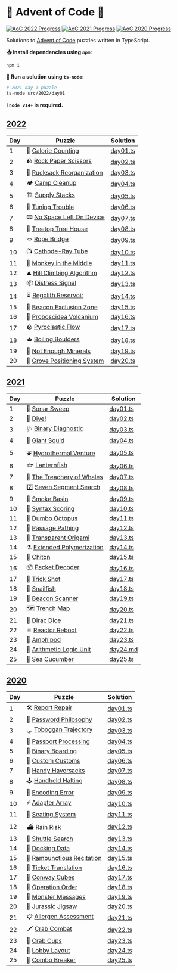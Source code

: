 # 🎄 Advent of Code 🎄

[![AoC 2022 Progress](https://img.shields.io/badge/AoC%202022-20%2F25-blue?logo=typescript&logoWidth=10)](./src/2022)
[![AoC 2021 Progress](https://img.shields.io/badge/AoC%202021-25%2F25-gold?logo=typescript&logoWidth=10)](./src/2021)
[![AoC 2020 Progress](https://img.shields.io/badge/AoC%202020-25%2F25-gold?logo=typescript&logoWidth=10)](./src/2020)

Solutions to [Advent of Code](https://adventofcode.com/) puzzles written in TypeScript.

**📥 Install dependencies using *`npm`*:**

```bash
npm i
```

**🏃 Run a solution using `ts-node`:**

```bash
# 2021 day 1 puzzle
ts-node src/2022/day01
```

**ℹ️ ️`node v14+` is required.**

## [2022](https://adventofcode.com/2022)

| Day | Puzzle                                                              | Solution                        |
|-----|---------------------------------------------------------------------|---------------------------------|
| 1   | 🍫 [Calorie Counting](https://adventofcode.com/2022/day/1)          | [day01.ts](./src/2022/day01.ts) |
| 2   | 🪨 [Rock Paper Scissors](https://adventofcode.com/2022/day/2)       | [day02.ts](./src/2022/day02.ts) |
| 3   | 🎒 [Rucksack Reorganization](https://adventofcode.com/2022/day/3)   | [day03.ts](./src/2022/day03.ts) |
| 4   | 🏕 [Camp Cleanup](https://adventofcode.com/2022/day/4)              | [day04.ts](./src/2022/day04.ts) |
| 5   | 🏗 [Supply Stacks](https://adventofcode.com/2022/day/5)             | [day05.ts](./src/2022/day05.ts) |
| 6   | 📡 [Tuning Trouble](https://adventofcode.com/2022/day/6)            | [day06.ts](./src/2022/day06.ts) |
| 7   | 📟 [No Space Left On Device](https://adventofcode.com/2022/day/7)   | [day07.ts](./src/2022/day07.ts) |
| 8   | 🌳 [Treetop Tree House](https://adventofcode.com/2022/day/8)        | [day08.ts](./src/2022/day08.ts) |
| 9   | 🪢 [Rope Bridge](https://adventofcode.com/2022/day/9)               | [day09.ts](./src/2022/day09.ts) |
| 10  | 📺 [Cathode-Ray Tube](https://adventofcode.com/2022/day/10)         | [day10.ts](./src/2022/day10.ts) |
| 11  | 🐒 [Monkey in the Middle](https://adventofcode.com/2022/day/11)     | [day11.ts](./src/2022/day11.ts) |
| 12  | ⛰️ [Hill Climbing Algorithm](https://adventofcode.com/2022/day/12)  | [day12.ts](./src/2022/day12.ts) |
| 13  | 📦 [Distress Signal](https://adventofcode.com/2022/day/13)          | [day13.ts](./src/2022/day13.ts) |
| 14  | ⏳️ [Regolith Reservoir](https://adventofcode.com/2022/day/14)       | [day14.ts](./src/2022/day14.ts) |
| 15  | 📡 [Beacon Exclusion Zone](https://adventofcode.com/2022/day/15)    | [day15.ts](./src/2022/day15.ts) |
| 16  | 🌋 [Proboscidea Volcanium](https://adventofcode.com/2022/day/16)    | [day16.ts](./src/2022/day16.ts) |
| 17  | 🪨 [Pyroclastic Flow](https://adventofcode.com/2022/day/17)         | [day17.ts](./src/2022/day17.ts) |
| 18  | 🫖 [Boiling Boulders](https://adventofcode.com/2022/day/18)         | [day18.ts](./src/2022/day18.ts) |
| 19  | 🤖 [Not Enough Minerals](https://adventofcode.com/2022/day/19)      | [day19.ts](./src/2022/day19.ts) |
| 20  | 🌳 [Grove Positioning System](https://adventofcode.com/2022/day/20) | [day20.ts](./src/2022/day20.ts) |

## [2021](https://adventofcode.com/2021)

| Day | Puzzle                                                            | Solution                        |
|-----|-------------------------------------------------------------------|---------------------------------|
| 1   | 📡 [Sonar Sweep](https://adventofcode.com/2021/day/1)             | [day01.ts](./src/2021/day01.ts) |
| 2   | 🤿 [Dive!](https://adventofcode.com/2021/day/2)                   | [day02.ts](./src/2021/day02.ts) |
| 3   | 🩺 [Binary Diagnostic](https://adventofcode.com/2021/day/3)       | [day03.ts](./src/2021/day03.ts) |
| 4   | 🦑 [Giant Squid](https://adventofcode.com/2021/day/4)             | [day04.ts](./src/2021/day04.ts) |
| 5   | ⛲ [Hydrothermal Venture](https://adventofcode.com/2021/day/5)     | [day05.ts](./src/2021/day05.ts) |
| 6   | 🐟 [Lanternfish](https://adventofcode.com/2021/day/6)             | [day06.ts](./src/2021/day06.ts) |
| 7   | 🐋 [The Treachery of Whales](https://adventofcode.com/2021/day/7) | [day07.ts](./src/2021/day07.ts) |
| 8   | 7️⃣ [Seven Segment Search](https://adventofcode.com/2021/day/8)   | [day08.ts](./src/2021/day08.ts) |
| 9   | 💨 [Smoke Basin](https://adventofcode.com/2021/day/9)             | [day09.ts](./src/2021/day09.ts) |
| 10  | 🔣 [Syntax Scoring](https://adventofcode.com/2021/day/10)         | [day10.ts](./src/2021/day10.ts) |
| 11  | 🐙 [Dumbo Octopus](https://adventofcode.com/2021/day/11)          | [day11.ts](./src/2021/day11.ts) |
| 12  | 🚧 [Passage Pathing](https://adventofcode.com/2021/day/12)        | [day12.ts](./src/2021/day12.ts) |
| 13  | 🦢 [Transparent Origami](https://adventofcode.com/2021/day/13)    | [day13.ts](./src/2021/day13.ts) |
| 14  | ⚗ [Extended Polymerization](https://adventofcode.com/2021/day/14) | [day14.ts](./src/2021/day14.ts) |
| 15  | 🐚 [Chiton](https://adventofcode.com/2021/day/15)                 | [day15.ts](./src/2021/day15.ts) |
| 16  | 📦 [Packet Decoder](https://adventofcode.com/2021/day/16)         | [day16.ts](./src/2021/day16.ts) |
| 17  | 🎯 [Trick Shot](https://adventofcode.com/2021/day/17)             | [day17.ts](./src/2021/day17.ts) |
| 18  | 🐌 [Snailfish](https://adventofcode.com/2021/day/18)              | [day18.ts](./src/2021/day18.ts) |
| 19  | 🔦 [Beacon Scanner](https://adventofcode.com/2021/day/19)         | [day19.ts](./src/2021/day19.ts) |
| 20  | 🗺 [Trench Map](https://adventofcode.com/2021/day/20)             | [day20.ts](./src/2021/day20.ts) |
| 21  | 🎲 [Dirac Dice](https://adventofcode.com/2021/day/21)             | [day21.ts](./src/2021/day21.ts) |
| 22  | ⚛ [Reactor Reboot](https://adventofcode.com/2021/day/22)          | [day22.ts](./src/2021/day22.ts) |
| 23  | 🦐 [Amphipod](https://adventofcode.com/2021/day/23)               | [day23.ts](./src/2021/day23.ts) |
| 24  | 🧮 [Arithmetic Logic Unit](https://adventofcode.com/2021/day/24)  | [day24.md](./src/2021/day24.md) |
| 25  | 🥒 [Sea Cucumber](https://adventofcode.com/2021/day/25)           | [day25.ts](./src/2021/day25.ts) |

## [2020](https://adventofcode.com/2020/)

| Day | Puzzle                                                             | Solution                        |
|-----|--------------------------------------------------------------------|---------------------------------|
| 1   | 🛠 [Report Repair](https://adventofcode.com/2020/day/1)            | [day01.ts](./src/2020/day01.ts) |
| 2   | 🔑 [Password Philosophy](https://adventofcode.com/2020/day/2)      | [day02.ts](./src/2020/day02.ts) |
| 3   | 🛷 [Toboggan Trajectory](https://adventofcode.com/2020/day/3)      | [day03.ts](./src/2020/day03.ts) |
| 4   | 🛂 [Passport Processing](https://adventofcode.com/2020/day/4)      | [day04.ts](./src/2020/day04.ts) |
| 5   | 🛫 [Binary Boarding](https://adventofcode.com/2020/day/5)          | [day05.ts](./src/2020/day05.ts) |
| 6   | 🛃 [Custom Customs](https://adventofcode.com/2020/day/6)           | [day06.ts](./src/2020/day06.ts) |
| 7   | 👜 [Handy Haversacks](https://adventofcode.com/2020/day/7)         | [day07.ts](./src/2020/day07.ts) |
| 8   | 🕹 [Handheld Halting](https://adventofcode.com/2020/day/8)         | [day08.ts](./src/2020/day08.ts) |
| 9   | 🔢 [Encoding Error](https://adventofcode.com/2020/day/9)           | [day09.ts](./src/2020/day09.ts) |
| 10  | ⚡ [Adapter Array](https://adventofcode.com/2020/day/10)            | [day10.ts](./src/2020/day10.ts) |
| 11  | 💺 [Seating System](https://adventofcode.com/2020/day/11)          | [day11.ts](./src/2020/day11.ts) |
| 12  | ⛴️ [Rain Risk](https://adventofcode.com/2020/day/12)               | [day12.ts](./src/2020/day12.ts) |
| 13  | 🚌 [Shuttle Search](https://adventofcode.com/2020/day/13)          | [day13.ts](./src/2020/day13.ts) |
| 14  | 💾 [Docking Data](https://adventofcode.com/2020/day/14)            | [day14.ts](./src/2020/day14.ts) |
| 15  | 🧝 [Rambunctious Recitation](https://adventofcode.com/2020/day/15) | [day15.ts](./src/2020/day15.ts) |
| 16  | 🎫 [Ticket Translation](https://adventofcode.com/2020/day/16)      | [day16.ts](./src/2020/day16.ts) |
| 17  | 🧊 [Conway Cubes](https://adventofcode.com/2020/day/17)            | [day17.ts](./src/2020/day17.ts) |
| 18  | 🧮 [Operation Order](https://adventofcode.com/2020/day/18)         | [day18.ts](./src/2020/day18.ts) |
| 19  | 👹 [Monster Messages](https://adventofcode.com/2020/day/19)        | [day19.ts](./src/2020/day19.ts) |
| 20  | 🐉 [Jurassic Jigsaw](https://adventofcode.com/2020/day/20)         | [day20.ts](./src/2020/day20.ts) |
| 21  | 📋 [Allergen Assessment](https://adventofcode.com/2020/day/21)     | [day21.ts](./src/2020/day21.ts) |
| 22  | 🗡 [Crab Combat](https://adventofcode.com/2020/day/22)             | [day22.ts](./src/2020/day22.ts) |
| 23  | 🦀 [Crab Cups](https://adventofcode.com/2020/day/23)               | [day23.ts](./src/2020/day23.ts) |
| 24  | 🏨 [Lobby Layout](https://adventofcode.com/2020/day/24)            | [day24.ts](./src/2020/day24.ts) |
| 25  | 🌟 [Combo Breaker](https://adventofcode.com/2020/day/25)           | [day25.ts](./src/2020/day25.ts) |
